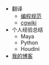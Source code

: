 - 翻译
  - [编程规范](/programing/)
  - [cgwiki](/cgwiki/)
- 个人经验总结
  - Maya
  - Python
  - Houdini
- [我的博客](https://blog.l0v0.com/)
<!-- - 语言切换
  - [中文](/)
  - [English](/en_US/) -->
    
  

